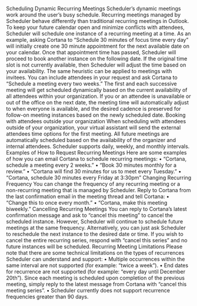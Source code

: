Scheduling Dynamic Recurring Meetings
Scheduler’s dynamic meetings work around the user’s busy schedule. Recurring meetings managed by Scheduler behave differently than traditional recurring meetings in Outlook. To keep your future calendar open and minimize conflicts with attendees, Scheduler will schedule one instance of a recurring meeting at a time.
As an example, asking Cortana to “Schedule 30 minutes of focus time every day” will initially create one 30 minute appointment for the next available date on your calendar.  Once that appointment time has passed, Scheduler will proceed to book another instance on the following date. If the original time slot is not currently available, then Scheduler will adjust the time based on your availability.
The same heuristic can be applied to meetings with invitees. You can include attendees in your request and ask Cortana to “Schedule a meeting every two weeks.” The first and each successive meeting will get scheduled dynamically based on the current availability of all attendees within your organization. If you or an attendee is unavailable or out of the office on the next date, the meeting time will automatically adjust to when everyone is available, and the desired cadence is preserved for follow-on meeting instances based on the newly scheduled date.
Booking with attendees outside your organization
When scheduling with attendees outside of your organization, your virtual assistant will send the external attendees time options for the first meeting. All future meetings are automatically scheduled based on the availability of the organizer and internal attendees. 
Scheduler supports daily, weekly, and monthly intervals.
Examples of How to Request Recurring Meetings
Here are some examples of how you can email Cortana to schedule recurring meetings:
•	“Cortana, schedule a meeting every 2 weeks.”
•	“Book 30 minutes monthly for a review.”
•	“Cortana will find 30 minutes for us to meet every Tuesday.”
•	“Cortana, schedule 30 minutes every Friday at 3:30pm”
Changing Recurring Frequency
You can change the frequency of any recurring meeting or a non-recurring meeting that is managed by Scheduler. Reply to Cortana from the last confirmation email in the meeting thread and tell Cortana:
•	“Change this to once every month.”
•	“Cortana, make this meeting biweekly.”
Cancelling Recurring Meetings
You can reply to Cortana’s latest confirmation message and ask to “cancel this meeting” to cancel the scheduled instance. However, Scheduler will continue to schedule future meetings at the same frequency. Alternatively, you can just ask Scheduler to reschedule the next instance to the desired date or time. If you wish to cancel the entire recurring series, respond with “cancel this series” and no future instances will be scheduled.
Recurring Meeting Limitations
Please note that there are some technical limitations on the types of recurrences Scheduler can understand and support:
•	Multiple occurrences within the same interval are not supported (for example: “twice a week”).
•	End dates for recurrence are not supported (for example: “every day until December 20th”). Since each meeting is scheduled upon completion of the previous meeting, simply reply to the latest message from Cortana with “cancel this meeting series”.
•	Scheduler currently does not support recurrence frequencies greater than 90 days. 
